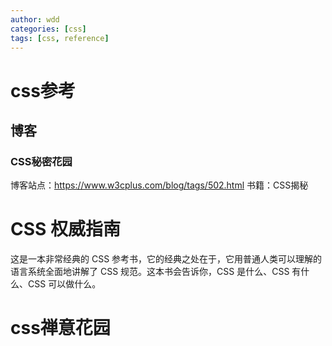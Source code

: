 ```yaml
---
author: wdd
categories: [css]
tags: [css, reference]
---
```


# css参考
## 博客
### CSS秘密花园
博客站点：https://www.w3cplus.com/blog/tags/502.html
书籍：CSS揭秘

# CSS 权威指南
这是一本非常经典的 CSS 参考书，它的经典之处在于，它用普通人类可以理解的语言系统全面地讲解了 CSS 规范。这本书会告诉你，CSS 是什么、CSS 有什么、CSS 可以做什么。

# css禅意花园